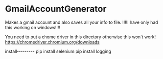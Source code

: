 # GmailAccountGenerator
Makes a gmail account and also saves all your info to file.
!!!!I have only had this working on windows!!!!

You need to put a chome driver in this directory otherwise this won't work!
https://chromedriver.chromium.org/downloads

install---------
pip install selenium
pip install logging
